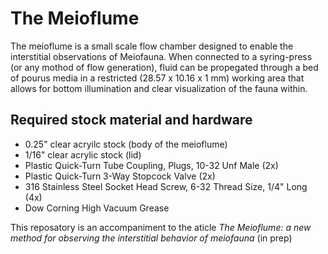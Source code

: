 # The Meioflume
The meioflume is a small scale flow chamber designed to enable the interstitial observations of Meiofauna. When connected to a syring-press (or any mothod of flow generation), fluid can be propegated through a bed of pourus media in a restricted (28.57 x 10.16 x 1 mm) working area that allows for bottom illumination and clear visualization of the fauna within.


## Required stock material and hardware
- 0.25" clear acryilc stock (body of the meioflume)
- 1/16" clear acrylic stock (lid)
- Plastic Quick-Turn Tube Coupling, Plugs, 10-32 Unf Male (2x)
- Plastic Quick-Turn 3-Way Stopcock Valve (2x)
- 316 Stainless Steel Socket Head Screw, 6-32 Thread Size, 1/4" Long (4x)
- Dow Corning High Vacuum Grease

This reposatory is an accompaniment to the aticle *The Meioflume: a new method for observing the interstitial behavior of meiofauna* (in prep)
